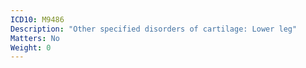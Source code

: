 ```yaml
---
ICD10: M9486
Description: "Other specified disorders of cartilage: Lower leg"
Matters: No
Weight: 0
---
```

